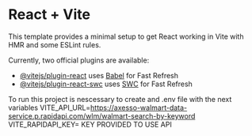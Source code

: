 # React + Vite

This template provides a minimal setup to get React working in Vite with HMR and some ESLint rules.

Currently, two official plugins are available:

- [@vitejs/plugin-react](https://github.com/vitejs/vite-plugin-react/blob/main/packages/plugin-react/README.md) uses [Babel](https://babeljs.io/) for Fast Refresh
- [@vitejs/plugin-react-swc](https://github.com/vitejs/vite-plugin-react-swc) uses [SWC](https://swc.rs/) for Fast Refresh

To run this project is nescessary to create and .env file with the next variables
VITE_API_URL=https://axesso-walmart-data-service.p.rapidapi.com/wlm/walmart-search-by-keyword
VITE_RAPIDAPI_KEY= KEY PROVIDED TO USE API 

